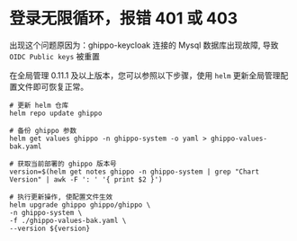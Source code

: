 # 登录无限循环，报错 401 或 403

出现这个问题原因为：ghippo-keycloak 连接的 Mysql 数据库出现故障, 导致 `OIDC Public keys` 被重置

在全局管理 0.11.1 及以上版本，您可以参照以下步骤，使用 `helm` 更新全局管理配置文件即可恢复正常。

```shell
# 更新 helm 仓库
helm repo update ghippo

# 备份 ghippo 参数
helm get values ghippo -n ghippo-system -o yaml > ghippo-values-bak.yaml

# 获取当前部署的 ghippo 版本号
version=$(helm get notes ghippo -n ghippo-system | grep "Chart Version" | awk -F ': ' '{ print $2 }')

# 执行更新操作, 使配置文件生效
helm upgrade ghippo ghippo/ghippo \
-n ghippo-system \
-f ./ghippo-values-bak.yaml \
--version ${version}
```

